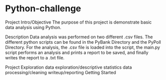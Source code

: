 # Python-challenge
Project Intro/Objective
The purpose of this project is demonstrate basic data analysis using Python.

Description
Data analysis was performed on two different .csv files. The different python scripts can be found in the PyBank Directory and the PyPoll Directory. For the analysis, the .csv file is loaded into the script, the main.py script performs an analysis and prints a report to be saved, and finally writes the report to a .txt file.

Project Exploration
data exploration/descriptive statistics
data processing/cleaning
writeup/reporting
Getting Started
